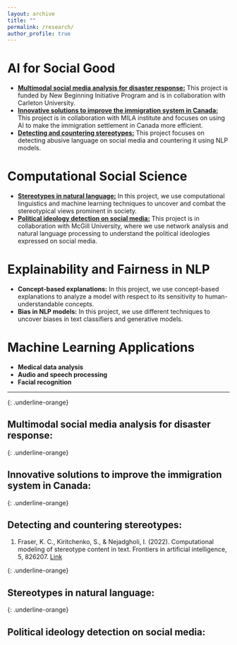 ```yaml
---
layout: archive
title: ""
permalink: /research/
author_profile: true
---
```



# AI for Social Good
  - [**Multimodal social media analysis for disaster response:**](#MultiModal-Disaster) This project is funded by New Beginning Initiative Program and is in collaboration with Carleton University. 
  - [**Innovative solutions to improve the immigration system in Canada:**](#Immigration) This project is in collaboration with MILA institute and focuses on using AI to make the immigration settlement in Canada more efficient. 
  - [**Detecting and countering stereotypes:**](#Det-Count-Stereo) This project focuses on detecting abusive language on social media and countering it using NLP models.
    
# Computational Social Science
  - [**Stereotypes in natural language:**](#Stereo-NL) In this project, we use computational linguistics and machine learning techniques to uncover and combat the stereotypical views prominent in society. 
  - [**Political ideology detection on social media:**](#political-ideology) This project is in collaboration with McGill University, where we use network analysis and natural language processing to understand the political ideologies expressed on social media.
    
# Explainability and Fairness in NLP
  - **Concept-based explanations:** In this project, we use concept-based explanations to analyze a model with respect to its sensitivity to human-understandable concepts. 
  - **Bias in NLP models:** In this project, we use different techniques to uncover biases in text classifiers and generative models.
    
# Machine Learning Applications
  - **Medical data analysis**
  - **Audio and speech processing**
  - **Facial recognition**
    
---

{: .underline-orange}
## Multimodal social media analysis for disaster response:
<a id="MultiModal-Disaster"></a>


{: .underline-orange}
## Innovative solutions to improve the immigration system in Canada:
<a id="#Immigration"></a>



{: .underline-orange}
## Detecting and countering stereotypes:
<a id="Det-Count-Stereo"></a>

1. Fraser, K. C., Kiritchenko, S., & Nejadgholi, I. (2022). Computational modeling of stereotype content in text. Frontiers in artificial intelligence, 5, 826207. [Link](https://www.frontiersin.org/articles/10.3389/frai.2022.826207/full)

{: .underline-orange}
## Stereotypes in natural language:
<a id="Stereo-NL"></a>

{: .underline-orange}
## Political ideology detection on social media:
<a id="political-ideology"></a>


